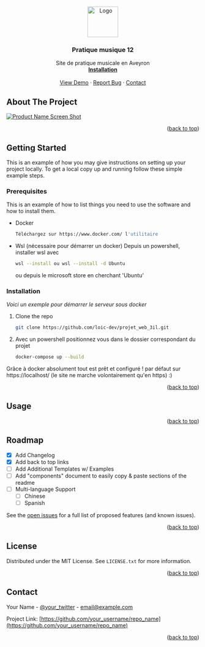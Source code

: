 <a name="readme-top"></a>

<!-- PROJECT LOGO -->
<br />
<div align="center">
  <a href="https://github.com/othneildrew/Best-README-Template">
    <img src="images/logo.png" alt="Logo" width="80" height="80">
  </a>

  <h3 align="center">Pratique musique 12</h3>

  <p align="center">
    Site de pratique musicale en Aveyron
    <br />
    <a href="#getting-started"><strong>Installation</strong></a>
    <br />
    <br />
    <a href="https://github.com/othneildrew/Best-README-Template">View Demo</a>
    ·
    <a href="roadmap">Report Bug</a>
    ·
    <a href="#contact">Contact</a>
  </p>
</div>

<!-- ABOUT THE PROJECT -->
## About The Project

[![Product Name Screen Shot][product-screenshot]](https://example.com)

<p align="right">(<a href="#readme-top">back to top</a>)</p>

<!-- GETTING STARTED -->
## Getting Started

This is an example of how you may give instructions on setting up your project locally.
To get a local copy up and running follow these simple example steps.

### Prerequisites

This is an example of how to list things you need to use the software and how to install them.
* Docker
  ```sh
  Téléchargez sur https://www.docker.com/ l'utilitaire
  ```

* Wsl (nécessaire pour démarrer un docker)
   Depuis un powershell, installer wsl avec 
   ```sh
   wsl --install ou wsl --install -d Ubuntu
   ```
   ou depuis le microsoft store en cherchant 'Ubuntu'

### Installation

_Voici un exemple pour démarrer le serveur sous docker_

1. Clone the repo
   ```sh
   git clone https://github.com/loic-dev/projet_web_3il.git
   ```

2. Avec un powershell positionnez vous dans le dossier correspondant du projet
   ```sh
   docker-compose up --build
   ```

Grâce à docker absolument tout est prêt et configuré ! par défaut sur https://localhost/ (le site ne marche volontairement qu'en https) :)

<p align="right">(<a href="#readme-top">back to top</a>)</p>



<!-- USAGE EXAMPLES -->
## Usage



<p align="right">(<a href="#readme-top">back to top</a>)</p>

<!-- ROADMAP -->
## Roadmap

- [x] Add Changelog
- [x] Add back to top links
- [ ] Add Additional Templates w/ Examples
- [ ] Add "components" document to easily copy & paste sections of the readme
- [ ] Multi-language Support
    - [ ] Chinese
    - [ ] Spanish

See the [open issues](https://github.com/othneildrew/Best-README-Template/issues) for a full list of proposed features (and known issues).

<p align="right">(<a href="#readme-top">back to top</a>)</p>


<!-- LICENSE -->
## License

Distributed under the MIT License. See `LICENSE.txt` for more information.

<p align="right">(<a href="#readme-top">back to top</a>)</p>


<!-- CONTACT -->
## Contact

Your Name - [@your_twitter](https://twitter.com/your_username) - email@example.com

Project Link: [https://github.com/your_username/repo_name](https://github.com/your_username/repo_name)

<p align="right">(<a href="#readme-top">back to top</a>)</p>


<!-- MARKDOWN LINKS & IMAGES -->
<!-- https://www.markdownguide.org/basic-syntax/#reference-style-links -->

[product-screenshot]: images/screenshot.png


